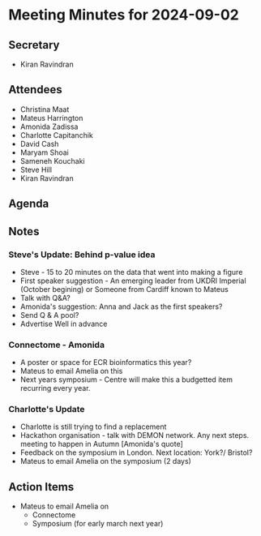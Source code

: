 # Meeting Minutes for 2024-09-02

## Secretary
- Kiran Ravindran

## Attendees
- Christina Maat
- Mateus Harrington
- Amonida Zadissa
- Charlotte Capitanchik
- David Cash
- Maryam Shoai
- Sameneh Kouchaki
- Steve Hill
- Kiran Ravindran

## Agenda

## Notes
### Steve's Update: Behind p-value idea
* Steve - 15 to 20 minutes on the data that went into making a figure
* First speaker suggestion - An emerging leader from UKDRI Imperial (October begining) or Someone from Cardiff known to Mateus
* Talk with Q&A?
* Amonida's suggestion: Anna and Jack as the first speakers?
* Send Q & A pool?
* Advertise Well in advance
### Connectome - Amonida
* A poster or space for ECR bioinformatics this year?
* Mateus to email Amelia on this
* Next years symposium - Centre will make this a budgetted item recurring every year. 
### Charlotte's Update 
* Charlotte is still trying to find a replacement
* Hackathon organisation - talk with DEMON network. Any next steps. meeting to happen in Autumn [Amonida's quote]
* Feedback on the symposium in London. Next location: York?/ Bristol?
* Mateus to email Amelia on the symposium (2 days)
###

## Action Items
* Mateus to email Amelia on
    * Connectome
    * Symposium (for early march next year)

